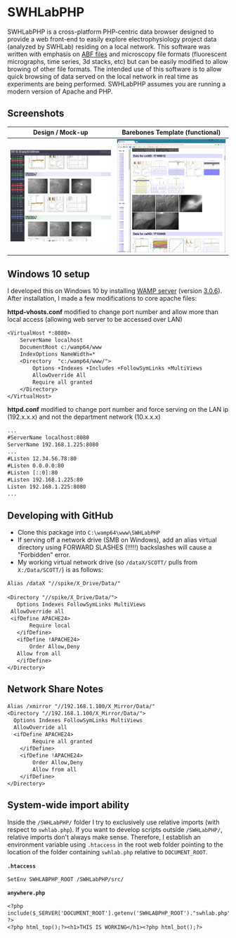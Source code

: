 # SWHLabPHP
SWHLabPHP is a cross-platform PHP-centric data browser designed to provide a web front-end to easily explore electrophysiology project data (analyzed by SWHLab) residing on a local network. This software was written with emphasis on [ABF files](http://mdc.custhelp.com/app/answers/detail/a_id/18881/~/axon%E2%84%A2-pclamp%C2%AE-abf-file-support-pack-download-page) and microscopy file formats (fluorescent micrographs, time series, 3d stacks, etc) but can be easily modified to allow browing of other file formats. The intended use of this software is to allow quick browsing of data served on the local network in real time as experiments are being performed. SWHLabPHP assumes you are running a modern version of Apache and PHP.

## Screenshots

Design / Mock-up | Barebones Template (functional)
---|---
![](design/mockups/frames.jpg)|![](docs/barebones.png)

## Windows 10 setup
I developed this on Windows 10 by installing [WAMP server](https://sourceforge.net/projects/wampserver/) (version [3.0.6](https://www.google.com/search?q=wampserver3.0.6_x64_apache2.4.23_mysql5.7.14_php5.6.25-7.0.10.exe)). After installation, I made a few modifications to core apache files:

**httpd-vhosts.conf** modified to change port number and allow more than local access (allowing web server to be accessed over LAN)

```
<VirtualHost *:8080>
	ServerName localhost
	DocumentRoot c:/wamp64/www
	IndexOptions NameWidth=*
	<Directory  "c:/wamp64/www/">
		Options +Indexes +Includes +FollowSymLinks +MultiViews
		AllowOverride All
		Require all granted
	</Directory>
</VirtualHost>
```

**httpd.conf** modified to change port number and force serving on the LAN ip (192.x.x.x) and not the department network (10.x.x.x)
```
...
#ServerName localhost:8080
ServerName 192.168.1.225:8080
...
#Listen 12.34.56.78:80
#Listen 0.0.0.0:80
#Listen [::0]:80
#Listen 192.168.1.225:80
Listen 192.168.1.225:8080
...
```

## Developing with GitHub
* Clone this package into `C:\wamp64\www\SWHLabPHP`
* If serving off a network drive (SMB on Windows), add an alias virtual directory using FORWARD SLASHES (!!!!!) backslashes will cause a "Forbidden" error.
* My working virtual network drive (so `/dataX/SCOTT/` pulls from `X:/Data/SCOTT/`) is as follows:

 ```
 Alias /dataX "//spike/X_Drive/Data/"

<Directory "//spike/X_Drive/Data/">
	Options Indexes FollowSymLinks MultiViews
  AllowOverride all
  <ifDefine APACHE24>
		Require local
	</ifDefine>
	<ifDefine !APACHE24>
		Order Allow,Deny
    Allow from all
	</ifDefine>
</Directory>
 ```

## Network Share Notes
```
Alias /xmirror "//192.168.1.100/X_Mirror/Data/"
<Directory "//192.168.1.100/X_Mirror/Data/">
  Options Indexes FollowSymLinks MultiViews
  AllowOverride all
  <ifDefine APACHE24>
        Require all granted
	</ifDefine>
	<ifDefine !APACHE24>
		Order Allow,Deny
        Allow from all
	</ifDefine>
</Directory>
```
## System-wide import ability
Inside the `/SWHLabPHP/` folder I try to exclusively use relative imports (with respect to `swhlab.php`). If you want to develop scripts outside `/SWHLabPHP/`, relative imports don't always make sense. Therefore, I establish an environment variable using `.htaccess` in the root web folder pointing to the location of the folder containing `swhlab.php` relative to `DOCUMENT_ROOT`.

**```.htaccess```**
```
SetEnv SWHLABPHP_ROOT /SWHLabPHP/src/
```

**```anywhere.php```**
```
<?php include($_SERVER['DOCUMENT_ROOT'].getenv('SWHLABPHP_ROOT')."swhlab.php"); ?>
<?php html_top();?><h1>THIS IS WORKING</h1><?php html_bot();?>
```
